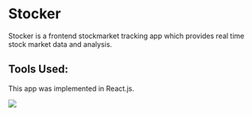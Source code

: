 # Stocker

Stocker is a frontend stockmarket tracking app which provides real time stock market data and analysis. 



Tools Used:
-----------
  This app was implemented in React.js.

<img src='screenshots/ss1'>
